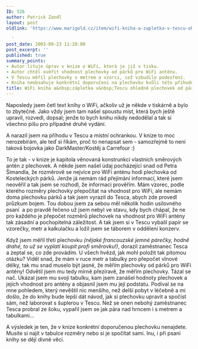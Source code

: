 ```yaml
---
ID: 526
author: Patrick Zandl
layout: post
oldlink: 'https://www.marigold.cz/item/wifi-kniha-a-zapletka-v-tescu-ohledne-plechovek-od-parku

  '
post_date: 2003-09-23 11:28:00
post_excerpt: ''
published: true
summary_points:
- Autor lituje úprav v knize o WiFi, která je již v tisku.
- Autor chtěl ověřit vhodnost plechovky od párků pro WiFi anténu.
- V Tescu měřil plechovky s metrem a vzorci, což vzbudilo podezření.
- Kniha neobsahuje konkrétní doporučení na plechovku kvůli této příhodě.
title: WiFi kniha a&nbsp;zápletka v&nbsp;Tescu ohledně plechovek od párků&#8230;
---
```


<p>
Naposledy jsem četl text knihy o WiFi, ačkoliv už je někde v tiskárně a bylo to zbytečné. Jako vždy jsem tam našel spoustu míst, která bych ještě upravil, rozvedl, dopsal; jenže to bych knihu nikdy nedodělal a tak si všechno píšu pro případné druhé vydání. </p>

<p>
A narazil jsem na příhodu v Tescu a místní ochrankou. V knize to moc nerozebírám, ale teď si říkám, proč to nenapsat sem - samozřejmě to není taková bojovka jako DarkMaster/Kostěj a Carrefour :)</p>

<p>
To je tak - v knize je kapitola věnovaná konstrunkci vlastních směrových antén z plechovek. A někde jsem našel údaj pocházející snad od Petra Šimandla, že rozměrově se nejvíce pro WiFi anténu hodí plechovka od Kosteleckých párků. Jenže já nemám rád přejímání informací, které jsem neověřil a tak jsem se rozhodl, že informaci prověřím. Mám vzorec, podle kterého rozměry plechovky přepočítat na vhodnost pro WiFi, ale nemám doma plechovku párků a tak jsem vyrazil do Tesca, abych zde provedl průzkum bojem. Tou dobou jsem za sebou měl několik hodin usilovného psaní&#160; a po pravdě řečeno už jsem nebyl ve stavu, kdy bych chápal, že ne pro každého je přepočet rozměrů plechovek na vhodnost pro WiFi antény tak zásadní a pochopitelná záležitost. A tak jsem si v Tescu vybalil papír se vzorečky, metr a kalkulačku a ložil jsem se táborem v oddělení konzerv. </p>

<p>
Když jsem měřil třetí plechovku <EM>(nějaké francouzské jemné párečky, hodně drahé, to už se vyplatí koupit profi směrovku!)</EM>, dorazil zaměstnanec Tesca a zeptal se, co zde provádím. U všech hvězd, jak mohl položit tak pitomou otázku? Viděl snad, že mám v ruce metr a tabulky pro přepočet vlnové délky, tak mu snad muselo být jasné, že měřím plechovky od párků pro WiFi antény! Odvětil jsem mu tedy mírně přezíravě, že měřím plechovky. Tázal se nač. Ukázal jsem mu svoji tabulku, kam jsem zanášel hodnoty plechovek a jejich vhodnost pro antény a objasnil jsem mu její podstatu. Podíval se na mne pohledem, který nevěštil nic menšího, než delší pobyt v léčebně a mi došlo, že do knihy bude lepší dát návod, jak si plechovku upravit a spočíst sám, než laborovat s šuplerou v Tescu. Než se onen nebohý zaměstnanec Tesca probral ze šoku, vypařil jsem se jak pára nad hrncem i s metrem a tabulkami...</p>

<p>
A výsledek je ten, že v knize konkrétní doporučenou plechovku nenajdete. Musíte si najít v tabulce rozměry nebo si je spočítat sami. Inu, i při psaní knihy se dějí divné věci. </p>